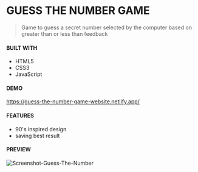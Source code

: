 # GUESS THE NUMBER GAME

> Game to guess a secret number selected by the computer based on greater than or less than feedback

#### BUILT WITH

* HTML5
* CSS3
* JavaScript


#### DEMO

https://guess-the-number-game-website.netlify.app/

#### FEATURES

* 90's inspired design
* saving best result


#### PREVIEW

![Screenshot-Guess-The-Number](https://github.com/JuliaCMint/guess-the-number-game/assets/105377899/4ae2849a-0fc6-4f28-8c7e-1511ca1edee8)
